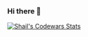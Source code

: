 ### Hi there 👋
<!-- ![Shail's GitHub stats](https://github-readme-stats.vercel.app/api?username=dynamitec&show_icons=true&theme=dark) -->

[![Shail's Codewars Stats](https://github.r2v.ch/codewars?user=DynamiteC&name=true&top_languages=true)](https://www.codewars.com/users/DynamiteC)

<!--
**DynamiteC/DynamiteC** is a ✨ _special_ ✨ repository because its `README.md` (this file) appears on your GitHub profile.

Here are some ideas to get you started:

- 🔭 I’m currently working on ...
- 🌱 I’m currently learning ...
- 👯 I’m looking to collaborate on ...
- 🤔 I’m looking for help with ...
- 💬 Ask me about ...
- 📫 How to reach me: ...
- 😄 Pronouns: ...
- ⚡ Fun fact: ...
-->
